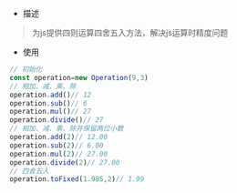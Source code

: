 * 描述
>为js提供四则运算四舍五入方法，解决js运算时精度问题

* 使用
```JavaScript
// 初始化
const operation=new Operation(9,3)
// 相加、减、乘、除
operation.add()// 12
operation.sub()// 6
operation.mul()// 27
operation.divide()// 27
// 相加、减、乘、除并保留两位小数
operation.add(2)// 12.00
operation.sub(2)// 6.00
operation.mul(2)// 27.00
operation.divide(2)// 27.00
// 四舍五入
operation.toFixed(1.985,2)// 1.99
```